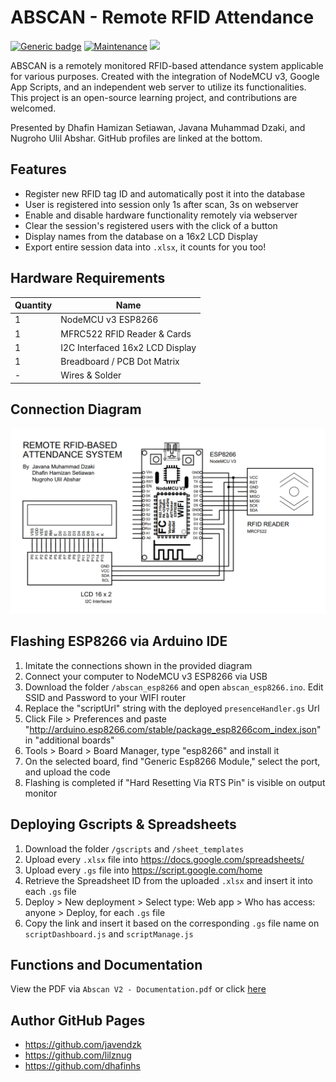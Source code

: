 # ABSCAN - Remote RFID Attendance

[![Generic badge](https://img.shields.io/badge/Build-passing-<COLOR>.svg)](https://shields.io/) [![Maintenance](https://img.shields.io/badge/Maintained%3F-no-red.svg)](https://GitHub.com/Naereen/StrapDown.js/graphs/commit-activity) ![](https://img.shields.io/badge/Version-2.0-blue)

ABSCAN is a remotely monitored RFID-based attendance system applicable for various purposes. Created with the integration of NodeMCU v3, Google App Scripts, and an independent web server to utilize its functionalities. This project is an open-source learning project, and contributions are welcomed.

Presented by Dhafin Hamizan Setiawan, Javana Muhammad Dzaki, and Nugroho Ulil Abshar. GitHub profiles are linked at the bottom.

## Features
- Register new RFID tag ID and automatically post it into the database
- User is registered into session only 1s after scan, 3s on webserver
- Enable and disable hardware functionality remotely via webserver
- Clear the session's registered users with the click of a button
- Display names from the database on a 16x2 LCD Display
- Export entire session data into `.xlsx`, it counts for you too!

## Hardware Requirements
| Quantity | Name                                 |
| -------- | ------------------------------------ |
| 1        | NodeMCU v3 ESP8266                   |
| 1        | MFRC522 RFID Reader & Cards          |
| 1        | I2C Interfaced 16x2 LCD Display      |
| 1        | Breadboard / PCB Dot Matrix          |
| -        | Wires & Solder                       |

## Connection Diagram
![Connection Diagram](https://github.com/javendzk/Abscan-Iot-Project/blob/main/documentation/Abscan%20V2%20-%20ESP8266%20Connection%20Diagram.png?raw=true)

## Flashing ESP8266 via Arduino IDE
1. Imitate the connections shown in the provided diagram
2. Connect your computer to NodeMCU v3 ESP8266 via USB
3. Download the folder `/abscan_esp8266` and open `abscan_esp8266.ino`. Edit SSID and Password to your WIFI router
4. Replace the "scriptUrl" string with the deployed `presenceHandler.gs` Url
5. Click File > Preferences and paste "http://arduino.esp8266.com/stable/package_esp8266com_index.json" in "additional boards"
6. Tools > Board > Board Manager, type "esp8266" and install it
7. On the selected board, find "Generic Esp8266 Module," select the port, and upload the code
8. Flashing is completed if "Hard Resetting Via RTS Pin" is visible on output monitor

## Deploying Gscripts & Spreadsheets
1. Download the folder `/gscripts` and `/sheet_templates`
2. Upload every `.xlsx` file into https://docs.google.com/spreadsheets/
3. Upload every `.gs` file into https://script.google.com/home
4. Retrieve the Spreadsheet ID from the uploaded `.xlsx` and insert it into each `.gs` file
5. Deploy > New deployment > Select type: Web app > Who has access: anyone > Deploy, for each `.gs` file
6. Copy the link and insert it based on the corresponding `.gs` file name on `scriptDashboard.js` and `scriptManage.js`

## Functions and Documentation
View the PDF via `Abscan V2 - Documentation.pdf` or click [here](https://drive.google.com/file/d/1LSUqsP-haYn_OyRxjwi5bX7K_-f15rn-/view?usp=sharing)

## Author GitHub Pages
- https://github.com/javendzk
- https://github.com/lilznug
- https://github.com/dhafinhs
